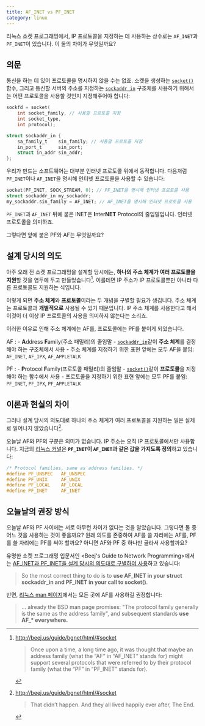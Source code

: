 ```yaml
---
title: AF_INET vs PF_INET
category: linux
---
```


리눅스 소켓 프로그래밍에서, IP 프로토콜을 지정하는 데 사용하는 상수로는 `AF_INET`과 `PF_INET`이 있습니다. 이 둘의 차이가 무엇일까요?

## 의문

통신을 하는 데 있어 프로토콜을 명시하지 않을 수는 없죠. 소켓을 생성하는 [`socket()`](http://man7.org/linux/man-pages/man2/socket.2.html) 함수, 그리고 통신할 서버의 주소를 지정하는 [`sockaddr_in`](http://man7.org/linux/man-pages/man7/ip.7.html) 구조체를 사용하기 위해서는 어떤 프로토콜을 사용할 것인지 지정해주어야 합니다:

```c
sockfd = socket(
    int socket_family, // 사용할 프로토콜 지정
    int socket_type,
    int protocol);
```

```c
struct sockaddr_in {
    sa_family_t    sin_family; // 사용할 프로토콜 지정
    in_port_t      sin_port;
    struct in_addr sin_addr;
};
```

우리가 만드는 소프트웨어는 대부분 인터넷 프로토콜 위에서 동작합니다. 다음처럼 `PF_INET`이나 `AF_INET`을 명시해 인터넷 프로토콜을 사용할 수 있습니다:

```c
socket(PF_INET, SOCK_STREAM, 0); // PF_INET을 명시해 인터넷 프로토콜 사용
struct sockaddr_in my_sockaddr;
my_sockaddr.sin_family = AF_INET; // AF_INET을 명시해 인터넷 프로토콜 사용
```

`PF_INET`과 `AF_INET` 뒤에 붙은 INET은 **I**nter**NET** Protocol의 줄임말입니다. 인터넷 프로토콜을 의미하죠.

그렇다면 앞에 붙은 PF와 AF는 무엇일까요?

## 설계 당시의 의도

아주 오래 전 소켓 프로그래밍을 설계할 당시에는, **하나의 주소 체계가 여러 프로토콜을 지원**할 것을 염두에 두고 만들었습니다[^bgnet-1]. 이를테면 IP 주소가 IP 프로토콜뿐만 아니라 다른 프로토콜도 지원하는 식입니다.

[^bgnet-1]:
    <http://beej.us/guide/bgnet/html/#socket>

    > Once upon a time, a long time ago, it was thought that maybe an address family (what the “AF” in “AF_INET” stands for) might support several protocols that were referred to by their protocol family (what the “PF” in “PF_INET” stands for).

이렇게 되면 **주소 체계**와 **프로토콜**이라는 두 개념을 구별할 필요가 생깁니다. 주소 체계는 프로토콜과 **개별적으로** 사용될 수 있기 때문입니다. IP 주소 체계를 사용한다고 해서 이것이 더 이상 IP 프로토콜의 사용을 의미하지 않는다는 소리죠.

이러한 이유로 인해 주소 체계에는 AF를, 프로토콜에는 PF를 붙이게 되었습니다.

AF
:   - **A**ddress **F**amily(주소 패밀리)의 줄임말
    - [`sockaddr_in`](http://man7.org/linux/man-pages/man7/ip.7.html)같이 **주소 체계**를 결정해야 하는 구조체에서 사용
    - 주소 체계를 지정하기 위한 표현 앞에는 모두 AF을 붙임: `AF_INET`, `AF_IPX`, `AF_APPLETALK`

PF
:   - **P**rotocol **F**amily(프로토콜 패밀리)의 줄임말
    - [`socket()`](http://man7.org/linux/man-pages/man2/socket.2.html)같이 **프로토콜**을 지정해야 하는 함수에서 사용
    - 프로토콜을 지정하기 위한 표현 앞에는 모두 PF를 붙임: `PF_INET`, `PF_IPX`, `PF_APPLETALK`

## 이론과 현실의 차이

그러나 설계 당시의 의도대로 하나의 주소 체계가 여러 프로토콜을 지원하는 일은 실제로 일어나지 않았습니다[^bgnet-2].

[^bgnet-2]:
    <http://beej.us/guide/bgnet/html/#socket>

    > That didn’t happen. And they all lived happily ever after, The End.

오늘날 AF와 PF의 구분은 의미가 없습니다. IP 주소는 오직 IP 프로토콜에서만 사용합니다. 지금의 [리눅스 커널](https://github.com/torvalds/linux/blob/26bc672134241a080a83b2ab9aa8abede8d30e1c/include/linux/socket.h#L215-L219)은 **`PF_INET`이 `AF_INET`과 같은 값을 가지도록 정의**하고 있습니다:

```c
/* Protocol families, same as address families. */
#define PF_UNSPEC	AF_UNSPEC
#define PF_UNIX		AF_UNIX
#define PF_LOCAL	AF_LOCAL
#define PF_INET		AF_INET
```

## 오늘날의 권장 방식

오늘날 AF와 PF 사이에는 서로 아무런 차이가 없다는 것을 알았습니다. 그렇다면 둘 중 어느 것을 사용하는 것이 좋을까요? 원래 의도를 존중하여 AF를 쓸 자리에는 AF를, PF를 쓸 자리에는 PF를 써야 할까요? 아니면 AF와 PF 중 하나만 골라서 사용할까요?

유명한 소켓 프로그래밍 입문서인 <Beej's Guide to Network Programming>에서는 [AF_INET과 PF_INET을 설계 당시의 의도대로 구별하여 사용](http://beej.us/guide/bgnet/html/#socket)하고 있습니다:

> So the most correct thing to do is to **use AF_INET in your struct sockaddr_in and PF_INET in your call to socket()**.

반면, [리눅스 man 페이지](http://man7.org/linux/man-pages/man2/socket.2.html#NOTES)에서는 모든 곳에 AF를 사용하길 권장합니다:

> ... already the BSD man page promises: "The protocol family generally is the same as the address family", and subsequent standards **use AF_\* everywhere.**
